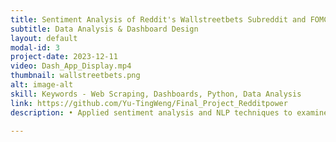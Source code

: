 ```yaml
---
title: Sentiment Analysis of Reddit's Wallstreetbets Subreddit and FOMC Statements
subtitle: Data Analysis & Dashboard Design
layout: default
modal-id: 3
project-date: 2023-12-11
video: Dash_App_Display.mp4
thumbnail: wallstreetbets.png
alt: image-alt
skill: Keywords - Web Scraping, Dashboards, Python, Data Analysis
link: https://github.com/Yu-TingWeng/Final_Project_Redditpower
description: • Applied sentiment analysis and NLP techniques to examine the correlation between online discussions on Reddit and official FOMC statements with stock market movements. <br> • Demonstrated proficiency in web scraping, utilizing tools such as the selenium package for FOMC statements, praw for Reddit posts, and yfinance for stock prices.

---
```

